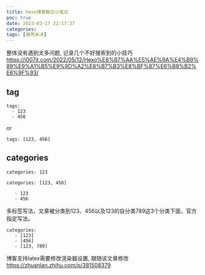 ```yaml
---
title: hexo博客搬迁小笔记
poc: true
date: 2023-03-17 22:17:27
categories:
tags: [悬而未决]
---
```



整体没有遇到太多问题, 记录几个不好搜索到的小技巧
https://i007it.com/2022/05/12/Hexo%E8%87%AA%E5%AE%9A%E4%B9%89%E9%A1%B5%E9%9D%A2%E8%B7%B3%E8%BF%87%E6%B8%B2%E6%9F%93/

## tag

```
tags:
  - 123
  - 456
```

or

```
tags: [123, 456]
```

## categories

```
categories: 123

categories: [123, 456]
```

```categories:
   - 123
   - 456
```

多标签写法，文章被分类到123、456以及123的自分类789这3个分类下面，官方指定写法。

```
categories:
   - [123]
   - [456]
   - [123, 789]
```

博客支持latex需要修改渲染器设置, 跟随该文章修改 https://zhuanlan.zhihu.com/p/381508379
